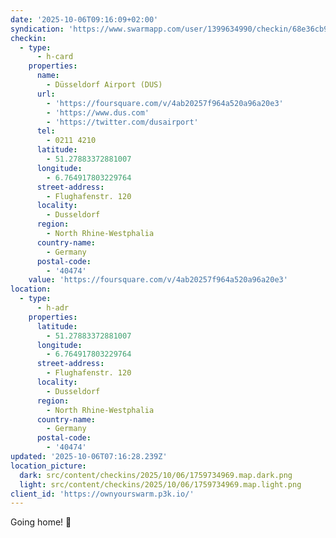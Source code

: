 ```yaml
---
date: '2025-10-06T09:16:09+02:00'
syndication: 'https://www.swarmapp.com/user/1399634990/checkin/68e36cb97a9d2b2767ac662b'
checkin:
  - type:
      - h-card
    properties:
      name:
        - Düsseldorf Airport (DUS)
      url:
        - 'https://foursquare.com/v/4ab20257f964a520a96a20e3'
        - 'https://www.dus.com'
        - 'https://twitter.com/dusairport'
      tel:
        - 0211 4210
      latitude:
        - 51.27883372881007
      longitude:
        - 6.764917803229764
      street-address:
        - Flughafenstr. 120
      locality:
        - Dusseldorf
      region:
        - North Rhine-Westphalia
      country-name:
        - Germany
      postal-code:
        - '40474'
    value: 'https://foursquare.com/v/4ab20257f964a520a96a20e3'
location:
  - type:
      - h-adr
    properties:
      latitude:
        - 51.27883372881007
      longitude:
        - 6.764917803229764
      street-address:
        - Flughafenstr. 120
      locality:
        - Dusseldorf
      region:
        - North Rhine-Westphalia
      country-name:
        - Germany
      postal-code:
        - '40474'
updated: '2025-10-06T07:16:28.239Z'
location_picture:
  dark: src/content/checkins/2025/10/06/1759734969.map.dark.png
  light: src/content/checkins/2025/10/06/1759734969.map.light.png
client_id: 'https://ownyourswarm.p3k.io/'
---
```

Going home! 🏡
